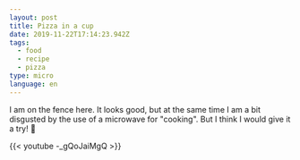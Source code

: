 ```yaml
---
layout: post
title: Pizza in a cup
date: 2019-11-22T17:14:23.942Z
tags:
  - food
  - recipe
  - pizza
type: micro
language: en
---
```

I am on the fence here. It looks good, but at the same time I am a bit disgusted by the use of a microwave for "cooking". But I think I would give it a try! 🤔

{{< youtube -_gQoJaiMgQ >}}
